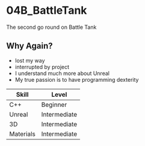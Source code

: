 # 04B_BattleTank
The second go round on Battle Tank
## Why Again?
* lost my way
* interrupted by project
* I understand much more about Unreal
* My true passion is to have programming dexterity

Skill | Level
--------|-------
C++ | Beginner
Unreal | Intermediate
3D | Intermediate
Materials | Intermediate
